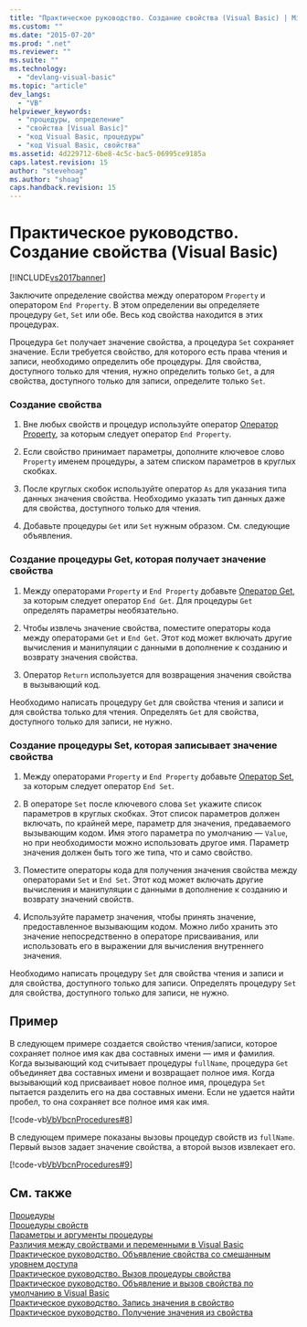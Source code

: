 ```yaml
---
title: "Практическое руководство. Создание свойства (Visual Basic) | Microsoft Docs"
ms.custom: ""
ms.date: "2015-07-20"
ms.prod: ".net"
ms.reviewer: ""
ms.suite: ""
ms.technology: 
  - "devlang-visual-basic"
ms.topic: "article"
dev_langs: 
  - "VB"
helpviewer_keywords: 
  - "процедуры, определение"
  - "свойства [Visual Basic]"
  - "код Visual Basic, процедуры"
  - "код Visual Basic, свойства"
ms.assetid: 4d229712-6be8-4c5c-bac5-06995ce9185a
caps.latest.revision: 15
author: "stevehoag"
ms.author: "shoag"
caps.handback.revision: 15
---
```

# Практическое руководство. Создание свойства (Visual Basic)
[!INCLUDE[vs2017banner](../../../../visual-basic/includes/vs2017banner.md)]

Заключите определение свойства между оператором `Property` и оператором `End Property`.  В этом определении вы определяете процедуру `Get`, `Set` или обе.  Весь код свойства находится в этих процедурах.  
  
 Процедура `Get` получает значение свойства, а процедура `Set` сохраняет значение.  Если требуется свойство, для которого есть права чтения и записи, необходимо определить обе процедуры.  Для свойства, доступного только для чтения, нужно определить только `Get`, а для свойства, доступного только для записи, определите только `Set`.  
  
### Создание свойства  
  
1.  Вне любых свойств и процедур используйте оператор [Оператор Property](../../../../visual-basic/language-reference/statements/property-statement.md), за которым следует оператор `End Property`.  
  
2.  Если свойство принимает параметры, дополните ключевое слово `Property` именем процедуры, а затем списком параметров в круглых скобках.  
  
3.  После круглых скобок используйте оператор `As` для указания типа данных значения свойства.  Необходимо указать тип данных даже для свойства, доступного только для чтения.  
  
4.  Добавьте процедуры `Get` или `Set` нужным образом.  См. следующие объявления.  
  
### Создание процедуры Get, которая получает значение свойства  
  
1.  Между операторами `Property` и `End Property` добавьте [Оператор Get](../../../../visual-basic/language-reference/statements/get-statement.md), за которым следует оператор `End Get`.  Для процедуры `Get` определять параметры необязательно.  
  
2.  Чтобы извлечь значение свойства, поместите операторы кода между операторами `Get` и `End Get`.  Этот код может включать другие вычисления и манипуляции с данными в дополнение к созданию и возврату значения свойства.  
  
3.  Оператор `Return` используется для возвращения значения свойства в вызывающий код.  
  
 Необходимо написать процедуру `Get` для свойства чтения и записи и для свойства только для чтения.  Определять `Get` для свойства, доступного только для записи, не нужно.  
  
### Создание процедуры Set, которая записывает значение свойства  
  
1.  Между операторами `Property` и `End Property` добавьте [Оператор Set](../../../../visual-basic/language-reference/statements/set-statement.md), за которым следует оператор `End Set`.  
  
2.  В операторе `Set` после ключевого слова `Set` укажите список параметров в круглых скобках.  Этот список параметров должен включать, по крайней мере, параметр для значения, предаваемого вызывающим кодом.  Имя этого параметра по умолчанию — `Value`, но при необходимости можно использовать другое имя.  Параметр значения должен быть того же типа, что и само свойство.  
  
3.  Поместите операторы кода для получения значения свойства между операторами `Set` и `End Set`.  Этот код может включать другие вычисления и манипуляции с данными в дополнение к созданию и возврату значений свойств.  
  
4.  Используйте параметр значения, чтобы принять значение, предоставленное вызывающим кодом.  Можно либо хранить это значение непосредственно в операторе присваивания, или использовать его в выражении для вычисления внутреннего значения.  
  
 Необходимо написать процедуру `Set` для свойства чтения и записи и для свойства, доступного только для записи.  Определять процедуру `Set` для свойства, доступного только для записи, не нужно.  
  
## Пример  
 В следующем примере создается свойство чтения\/записи, которое сохраняет полное имя как два составных имени — имя и фамилия.  Когда вызывающий код считывает процедуры `fullName`, процедура `Get` объединяет два составных имени и возвращает полное имя.  Когда вызывающий код присваивает новое полное имя, процедура `Set` пытается разделить его на два составных имени.  Если не удается найти пробел, то она сохраняет все полное имя как имя.  
  
 [!code-vb[VbVbcnProcedures#8](../../../../visual-basic/programming-guide/language-features/procedures/codesnippet/visualbasic/how-to-create-a-property_1.vb)]  
  
 В следующем примере показаны вызовы процедур свойств из `fullName`.  Первый вызов задает значение свойства, а второй вызов извлекает его.  
  
 [!code-vb[VbVbcnProcedures#9](../../../../visual-basic/programming-guide/language-features/procedures/codesnippet/visualbasic/how-to-create-a-property_2.vb)]  
  
## См. также  
 [Процедуры](../../../../visual-basic/programming-guide/language-features/procedures/index.md)   
 [Процедуры свойств](../../../../visual-basic/programming-guide/language-features/procedures/property-procedures.md)   
 [Параметры и аргументы процедуры](../../../../visual-basic/programming-guide/language-features/procedures/procedure-parameters-and-arguments.md)   
 [Различия между свойствами и переменными в Visual Basic](../../../../visual-basic/programming-guide/language-features/procedures/differences-between-properties-and-variables.md)   
 [Практическое руководство. Объявление свойства со смешанным уровнем доступа](../../../../visual-basic/programming-guide/language-features/procedures/how-to-declare-a-property-with-mixed-access-levels.md)   
 [Практическое руководство. Вызов процедуры свойства](../../../../visual-basic/programming-guide/language-features/procedures/how-to-call-a-property-procedure.md)   
 [Практическое руководство. Объявление и вызов свойства по умолчанию в Visual Basic](../../../../visual-basic/programming-guide/language-features/procedures/how-to-declare-and-call-a-default-property.md)   
 [Практическое руководство. Запись значения в свойство](../../../../visual-basic/programming-guide/language-features/procedures/how-to-put-a-value-in-a-property.md)   
 [Практическое руководство. Получение значения из свойства](../../../../visual-basic/programming-guide/language-features/procedures/how-to-get-a-value-from-a-property.md)